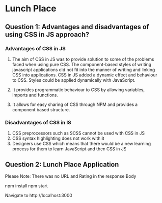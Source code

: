 
# Lunch Place

## Question 1: Advantages and disadvantages of using CSS in JS approach?

### Advantages of CSS in JS

1. The aim of CSS in JS was to provide solution to some of the problems faced when using pure CSS.
    The component-based styles of writing javascript applications did not fit into the manner of writing and linking CSS into applications. CSS in JS added a dynamic effect and behaviour to CSS. Styles could be applied dynamically with JavaScript.

2. It provides programmatic behaviour to CSS by allowing variables, imports and functions.

3. It allows for easy sharing of CSS through NPM and provides a component based structure.

### Disadvantages of CSS in IS

1. CSS preprocessors such as SCSS cannot be used with CSS in JS
2. CSS syntax highlighting does not work with it
3. Designers use CSS which means that there would be a new learning process for them to learn JavaScript and then CSS in JS


## Question 2: Lunch Place Application

Please Note: There was no URL and Rating in the response Body

npm install
npm start

Navigate to http://localhost:3000

